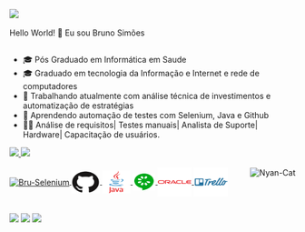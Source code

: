 ![](https://komarev.com/ghpvc/?username=brunorabelosimoes&color=brightgreen&style=plastic)

<div>
Hello World! 👋 Eu sou Bruno Simões

</div> 
  
##
- 🎓 Pós Graduado em Informática em Saude
- 🎓 Graduado em tecnologia da Informação e Internet e rede de computadores
- 🔭 Trabalhando atualmente com análise técnica de investimentos e automatização de estratégias
- 🌱 Aprendendo automação de testes com Selenium, Java e Github
- 🏌️‍♂️ Análise de requisitos| Testes manuais| Analista de Suporte| Hardware| Capacitação de usuários.
<div>
  <a href="https://github.com/brunorabelosimoes">
  <img height="140em" src="https://github-readme-stats.vercel.app/api?username=brunorabelosimoes&show_icons=true&hide=contribs,prs&cache_seconds=86400&theme=darcula"/>
  <img height="140em" src="https://github-readme-stats.vercel.app/api/top-langs/?username=brunorabelosimoes&repo=github-readme-stats&cache_seconds=86400&theme=darcula"/>
      
</div>
  
  <div style="display: inline_block"><br>
  <img align="center" alt="Bru-Selenium" height="30" width="30" src="https://s3.amazonaws.com/pics.freeicons.io/uploads/icons/png/15484977381551942825-512.png" title = "Selenium">
  <img align="center" alt="Bru-GitHub" height="40" width="50" src="https://github.com/devicons/devicon/blob/master/icons/github/github-original.svg" title = "GitHub">
  <img align="center" alt="Bru-Java" height="40" width="50" src="https://raw.githubusercontent.com/devicons/devicon/master/icons/java/java-original-wordmark.svg" title = "Java">
    <img align="center" alt="Bru-Cucumber" height="30" width="40" src="https://raw.githubusercontent.com/devicons/devicon/master/icons/cucumber/cucumber-plain.svg" title = "Cucumber">
  <img align="center" alt="Bru-Oracle" height="50" width="60" src="https://github.com/devicons/devicon/blob/master/icons/oracle/oracle-original.svg" title = "Oracle">
  <img align="center" alt="Bru-Trello" height="50" width="60" src="https://github.com/devicons/devicon/blob/master/icons/trello/trello-plain-wordmark.svg" title = "Trello">
  <img align="right" alt="Nyan-Cat" src="https://media.giphy.com/media/sIIhZliB2McAo/giphy.gif" title = "\ooooo/">
</div>
  
  ##
  
  <div>
  <a href="https://www.linkedin.com/in/brunorabelosimoes" target="_blank"><img src="https://img.shields.io/badge/-LinkedIn-%230077B5?style=for-the-badge&logo=linkedin&logoColor=white" target="_blank"></a> 
  <a href = "mailto:brunorabelosimoes@gmail.com"><img src="https://img.shields.io/badge/-Gmail-%23333?style=for-the-badge&logo=gmail&logoColor=red" target="_blank"></a>
  <a href="https://t.me/brunorabelosimoes" target"_blank"><img src="https://img.shields.io/badge/Telegram-2CA5E0?style=for-the-badge&logo=telegram&logoColor=white" target="_blank"></a>
  </div>
